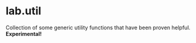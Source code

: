 # lab.util

Collection of some generic utility functions that have been proven helpful. **Experimental!**